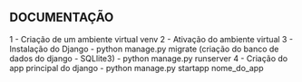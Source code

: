 ## DOCUMENTAÇÃO

1 - Criação de um ambiente virtual venv
2 - Ativação do ambiente virtual
3 - Instalação do Django
    - python manage.py migrate (criação do banco de dados do django - SQLlite3)
    - python manage.py runserver
4 - Criação do app principal do django
    - python manage.py startapp nome_do_app
